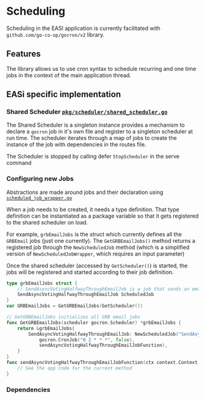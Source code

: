 # Scheduling

Scheduling in the EASI application is currently facilitated with `github.com/go-co-op/gocron/v2` library.

## Features

The library allows us to use cron syntax to schedule recurring and one time jobs in the context of the main application thread.

## EASi specific implementation

### Shared Scheduler [`pkg/scheduler/shared_scheduler.go`](shared_scheduler.go)

The Shared Scheduler is a singleton instance provides a mechanism to declare a `gocron` job in it's own file and register to a singleton scheduler at run time. The scheduler iterates through a map of jobs to create the instance of the job with dependencies in the routes file. 

The Scheduler is stopped by calling defer `StopScheduler` in the serve command

### Configuring new Jobs

Abstractions are made around jobs and their declaration using [`scheduled_job_wrapper.go`](scheduled_job_wrapper.go)

When a job needs to be created, it needs a type definition. That type definition can be instantiated as a package variable so that it gets registered to the shared scheduler on load.

 For example, `grbEmailJobs` is the struct which currently defines all the `GRBEmail` jobs (just one currently). The `GetGRBEmailJobs()` method returns a registered job through the `NewScheduledJob` method (which is a simplified version of `NewScheduledJobWrapper`, which requires an input parameter)

 Once the shared scheduler (accessed by `GetScheduler()`) is started, the jobs will be registered and started according to their job definition.

``` go
type grbEmailJobs struct {
	// SendAsyncVotingHalfwayThroughEmailJob is a job that sends an email when the voting session is halfway through
	SendAsyncVotingHalfwayThroughEmailJob ScheduledJob
}
var GRBEmailJobs = GetGRBEmailJobs(GetScheduler())

// GetGRBEmailJobs initializes all GRB email jobs
func GetGRBEmailJobs(scheduler gocron.Scheduler) *grbEmailJobs {
	return &grbEmailJobs{
		SendAsyncVotingHalfwayThroughEmailJob: NewScheduledJob("SendAsyncVotingHalfwayThroughEmailJob", scheduler,
			gocron.CronJob("0 2 * * *", false),
			sendAsyncVotingHalfwayThroughEmailJobFunction),
	}
}
func sendAsyncVotingHalfwayThroughEmailJobFunction(ctx context.Context, scheduledJob *ScheduledJob) {
    // See the app code for the current method
}
```

### Dependencies
